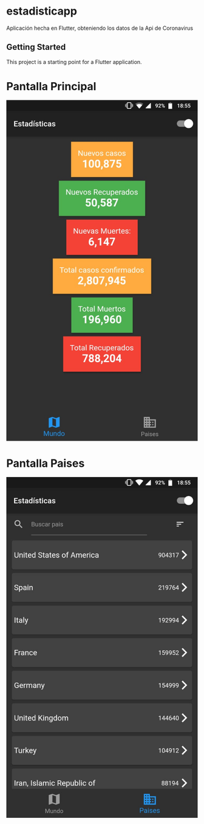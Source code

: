 # estadisticapp

Aplicación hecha en Flutter, obteniendo los datos de la Api de Coronavirus

## Getting Started

This project is a starting point for a Flutter application.

# Pantalla Principal
![Pantalla Inicial](pantalla_inicial.jpg)

# Pantalla Paises
![Pantalla Paises](pantalla_paises.jpg)
